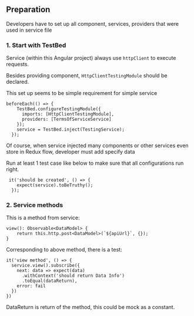 ## Preparation
Developers have to set up all component, services, providers that were used in service file
### 1. Start with TestBed
Service (within this Angular project) always use `httpClient` to execute requests.

Besides providing component, `HttpClientTestingModule` should be declared.

This set up seems to be simple requirement for simple service

    beforeEach(() => {
        TestBed.configureTestingModule({
          imports: [HttpClientTestingModule],
          providers: [TermsOfServiceService]
        });
        service = TestBed.inject(TestingService);
      });
      
 Of course, when service injected many components or other services even store in Redux flow, developer must add specify data
 
 Run at least 1 test case like below to make sure that all configurations run right.
 
     it('should be created', () => {
        expect(service).toBeTruthy();
      });
 
 ### 2. Service methods
 
 This is a method from service:
 
    view(): Observable<DataModel> {
        return this.http.post<DataModel>(`${apiUrl}`, {});
    }
Corresponding to above method, there is a test:

    it('view method', () => {
      service.view().subscribe({
        next: data => expect(data)
          .withContext('should return Data Info')
          .toEqual(dataReturn),
        error: fail
      })
    })
    
DataReturn is return of the method, this could be mock as a constant.


 

